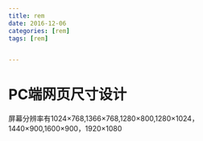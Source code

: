 ```yaml
---
title: rem
date: 2016-12-06
categories: [rem]
tags: [rem]


---
```


# PC端网页尺寸设计



屏幕分辨率有1024×768,1366×768,1280×800,1280×1024，1440×900,1600×900，1920×1080